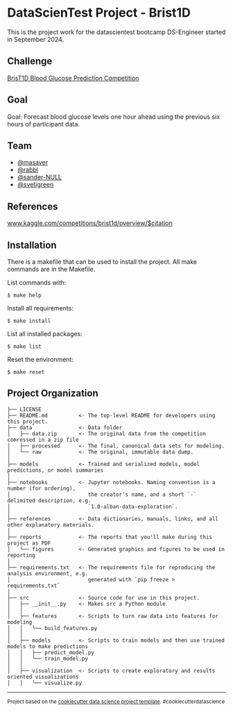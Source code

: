 # DataScienTest Project - Brist1D

This is the project work for the datascientest bootcamp DS-Engineer started in September 2024.

## Challenge

[BrisT1D Blood Glucose Prediction Competition](https://www.kaggle.com/competitions/brist1d-blood-glucose-prediction)

## Goal

Goal: Forecast blood glucose levels one hour ahead using the previous six hours of participant data.

## Team

* [@masaver](https://github.com/masaver)
* [@rabbl](https://github.com/rabbl)
* [@sander-NULL](https://github.com/sander-NULL)
* [@svetigreen](https://github.com/svetigreen)

## References

www.kaggle.com/competitions/brist1d/overview/$citation

## Installation

There is a makefile that can be used to install the project.
All make commands are in the Makefile.

List commands with:

```
$ make help
```

Install all requirements:

```
$ make install
```

List all installed packages:

```
$ make list
```

Reset the environment:

```
$ make reset
```


Project Organization
------------

    ├── LICENSE
    ├── README.md          <- The top-level README for developers using this project.
    ├── data               <- Data folder
    │   ├── data.zip       <- The original data from the competition comressed in a zip file
    │   ├── processed      <- The final, canonical data sets for modeling.
    │   └── raw            <- The original, immutable data dump.
    │
    ├── models             <- Trained and serialized models, model predictions, or model summaries
    │
    ├── notebooks          <- Jupyter notebooks. Naming convention is a number (for ordering),
    │                         the creator's name, and a short `-` delimited description, e.g.
    │                         `1.0-alban-data-exploration`.
    │
    ├── references         <- Data dictionaries, manuals, links, and all other explanatory materials.
    │
    ├── reports            <- The reports that you'll make during this project as PDF
    │   └── figures        <- Generated graphics and figures to be used in reporting
    │
    ├── requirements.txt   <- The requirements file for reproducing the analysis environment, e.g.
    │                         generated with `pip freeze > requirements.txt`
    │
    ├── src                <- Source code for use in this project.
    │   ├── __init__.py    <- Makes src a Python module
    │   │
    │   ├── features       <- Scripts to turn raw data into features for modeling
    │   │   └── build_features.py
    │   │
    │   ├── models         <- Scripts to train models and then use trained models to make predictions
    │   │   ├── predict_model.py
    │   │   └── train_model.py
    │   │
    │   ├── visualization  <- Scripts to create exploratory and results oriented visualizations
    │   │   └── visualize.py

--------

<p><small>Project based on the <a target="_blank" href="https://drivendata.github.io/cookiecutter-data-science/">cookiecutter data science project template</a>. #cookiecutterdatascience</small></p>
